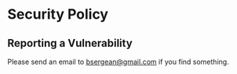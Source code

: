 # Security Policy

## Reporting a Vulnerability

Please send an email to bsergean@gmail.com if you find something.

